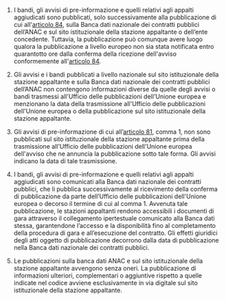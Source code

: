 1. I bandi, gli avvisi di pre-informazione e quelli relativi agli appalti aggiudicati sono pubblicati, solo successivamente alla pubblicazione di cui all'[articolo 84](/articolo-84/1), sulla Banca dati nazionale dei contratti pubblici dell’ANAC e sul sito istituzionale della stazione appaltante o dell’ente concedente. Tuttavia, la pubblicazione può comunque avere luogo qualora la pubblicazione a livello europeo non sia stata notificata entro quarantotto ore dalla conferma della ricezione dell'avviso conformemente all'[articolo 84](/articolo-84/1). 

2. Gli avvisi e i bandi pubblicati a livello nazionale sul sito istituzionale della stazione appaltante e sulla Banca dati nazionale dei contratti pubblici dell’ANAC non contengono informazioni diverse da quelle degli avvisi o bandi trasmessi all'Ufficio delle pubblicazioni dell'Unione europea e menzionano la data della trasmissione all'Ufficio delle pubblicazioni dell'Unione europea o della pubblicazione sul sito istituzionale della stazione appaltante.

3. Gli avvisi di pre-informazione di cui all’[articolo 81](/articolo-81/1), comma 1, non sono pubblicati sul sito istituzionale della stazione appaltante prima della trasmissione all'Ufficio delle pubblicazioni dell'Unione europea dell'avviso che ne annuncia la pubblicazione sotto tale forma. Gli avvisi indicano la data di tale trasmissione. 

4. I bandi, gli avvisi di pre-informazione e quelli relativi agli appalti aggiudicati sono comunicati alla Banca dati nazionale dei contratti pubblici, che li pubblica successivamente al ricevimento della conferma di pubblicazione da parte dell’Ufficio delle pubblicazioni dell'Unione europea o decorso il termine di cui al comma 1. Avvenuta tale pubblicazione, le stazioni appaltanti rendono accessibili i documenti di gara attraverso il collegamento ipertestuale comunicato alla Banca dati stessa, garantendone l’accesso e la disponibilità fino al completamento della procedura di gara e all’esecuzione del contratto. Gli effetti giuridici degli atti oggetto di pubblicazione decorrono dalla data di pubblicazione nella Banca dati nazionale dei contratti pubblici. 

5. Le pubblicazioni sulla banca dati ANAC e sul sito istituzionale della stazione appaltante avvengono senza oneri. La pubblicazione di informazioni ulteriori, complementari o aggiuntive rispetto a quelle indicate nel codice avviene esclusivamente in via digitale sul sito istituzionale della stazione appaltante.
